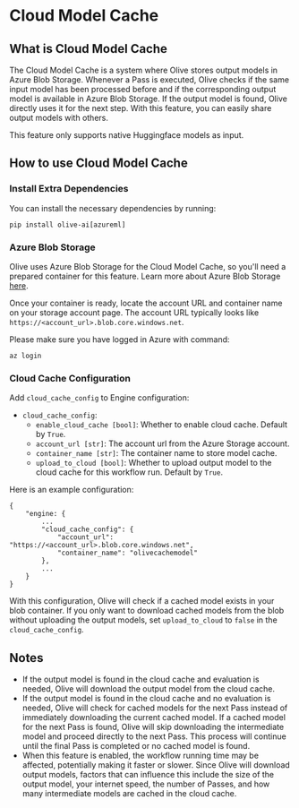 # Cloud Model Cache

## What is Cloud Model Cache

The Cloud Model Cache is a system where Olive stores output models in Azure Blob Storage. Whenever a Pass is executed, Olive checks if the same input model has been processed before and if the corresponding output model is available in Azure Blob Storage. If the output model is found, Olive directly uses it for the next step. With this feature, you can easily share output models with others.

This feature only supports native Huggingface models as input.

## How to use Cloud Model Cache

### Install Extra Dependencies

You can install the necessary dependencies by running:

```shell
pip install olive-ai[azureml]
```

### Azure Blob Storage

Olive uses Azure Blob Storage for the Cloud Model Cache, so you'll need a prepared container for this feature. Learn more about Azure Blob Storage [here](https://learn.microsoft.com/en-us/azure/storage/blobs/storage-blobs-introduction).

Once your container is ready, locate the account URL and container name on your storage account page. The account URL typically looks like `https://<account_url>.blob.core.windows.net`.

Please make sure you have logged in Azure with command:

```(shell)
az login
```

### Cloud Cache Configuration

Add `cloud_cache_config` to Engine configuration:

* `cloud_cache_config`:
  * `enable_cloud_cache [bool]`: Whether to enable cloud cache. Default by `True`.
  * `account_url [str]`: The account url from the Azure Storage account.
  * `container_name [str]`: The container name to store model cache.
  * `upload_to_cloud [bool]`: Whether to upload output model to the cloud cache for this workflow run. Default by `True`.

Here is an example configuration:

```(json)
{
    "engine: {
        ...
        "cloud_cache_config": {
            "account_url": "https://<account_url>.blob.core.windows.net",
            "container_name": "olivecachemodel"
        },
        ...
    }
}
```

With this configuration, Olive will check if a cached model exists in your blob container. If you only want to download cached models from the blob without uploading the output models, set `upload_to_cloud` to `false` in the `cloud_cache_config`.

## Notes

* If the output model is found in the cloud cache and evaluation is needed, Olive will download the output model from the cloud cache.
* If the output model is found in the cloud cache and no evaluation is needed, Olive will check for cached models for the next Pass instead of immediately downloading the current cached model. If a cached model for the next Pass is found, Olive will skip downloading the intermediate model and proceed directly to the next Pass. This process will continue until the final Pass is completed or no cached model is found.
* When this feature is enabled, the workflow running time may be affected, potentially making it faster or slower. Since Olive will download output models, factors that can influence this include the size of the output model, your internet speed, the number of Passes, and how many intermediate models are cached in the cloud cache.
